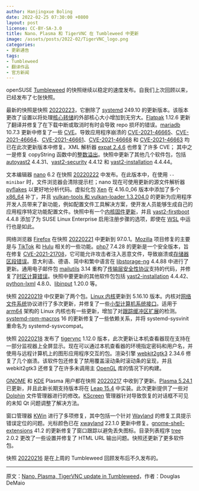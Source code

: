 ```yaml
---
author: Hanjingxue Boling
date: 2022-02-25 07:30:00 +0800
layout: post
license: CC-BY-SA-3.0
title: Nano、Plasma 和 TigerVNC 在 Tumbleweed 中更新
image: /assets/posts/2022-02/TigerVNC_logo.png
categories:
- 更新通告
tags:
- Tumbleweed
- 翻译作品
- 官方新闻
---
```


openSUSE [Tumbleweed](https://get.opensuse.org/tumbleweed/) 的快照继续以稳定的速度发布。自我们上次回顾以来，已经发布了七张快照。

最新的快照是快照 [20220223](https://lists.opensuse.org/archives/list/factory@lists.opensuse.org/thread/AFUN6FXOL7NMHDYJN2RFAPJPUQ5HL2AU/)，它删除了 [systemd](https://freedesktop.org/wiki/Software/systemd/) 249.10 的更新版本。该版本更改了设置以将处理[核心转储](https://en.wikipedia.org/wiki/Core_dump)的外部核心大小增加到无穷大。[Flatpak](https://flatpak.org/) 1.12.6 更新了翻译并修复了在下载中断或取消时有时会导致 repo 损坏的错误。[mariadb](https://mariadb.org/) 10.7.3 更新中修复了一些 [CVE](https://en.wikipedia.org/wiki/Common_Vulnerabilities_and_Exposures)。导致应用程序崩溃的 [CVE-2021-46665](https://cve.mitre.org/cgi-bin/cvename.cgi?name=CVE-2021-46665)、[CVE-2021-46664](https://cve.mitre.org/cgi-bin/cvename.cgi?name=CVE-2021-46664)、[CVE-2021-46661](https://cve.mitre.org/cgi-bin/cvename.cgi?name=CVE-2021-46661)、[CVE-2021-46668](https://cve.mitre.org/cgi-bin/cvename.cgi?name=CVE-2021-46668) 和 [CVE-2021-46663](https://cve.mitre.org/cgi-bin/cvename.cgi?name=CVE-2021-46663) 均已在此次更新版本中修复。XML 解析器 [expat 2.4.6](https://github.com/libexpat/libexpat/blob/R_2_4_6/expat/Changes) 也修复了许多 CVE； 其中之一是修复 copyString 函数中的[整数溢出](https://en.wikipedia.org/wiki/Integer_overflow)。快照中更新了其他几个软件包，包括 [autoyast2](https://github.com/yast/yast-autoinstallation) 4.4.31、[yast2-security](https://github.com/yast/yast-security) 4.4.12 和 [yast2-installation](https://github.com/yast/yast-installation) 4.4.44。

文本编辑器 [nano](https://www.nano-editor.org/) 6.2 在快照 [20220222](https://lists.opensuse.org/archives/list/factory@lists.opensuse.org/thread/JVTMD32S2GAWBWTLD6QOJWWVYRUUXFDU/) 中发布。在此版本中，在使用 `--minibar` 时，文件浏览器会清除提示栏；nano 现在可使用更新的源文件解析器 [pyflakes](https://pypi.org/project/pyflakes/) 以更好地分析代码。虚拟化包 [Xen](https://xenproject.org/) 在 4.16.0_06 版本中添加了多个 [x86_64](https://en.wikipedia.org/wiki/X86-64) 补丁，并且 [vulkan-tools 和 vulkan-loader 1.3.204.0](https://vulkan.lunarg.com/doc/sdk/1.3.204.0/linux/release_notes.html) 的更新为应用程序开发人员带来了新功能，例如配置文件工具解决方案，使开发人员能够生成自己的应用程序特定功能配置文件。快照中有一个[内核固件更新](https://www.kernel.org/)，并且 [yast2-firstboot](https://github.com/yast/yast-firstboot) 4.4.8 添加了为 SUSE Linux Enterprise 启用注册步骤的选项，即使在 [WSL](https://en.wikipedia.org/wiki/Windows_Subsystem_for_Linux) 中运行也是如此。

网络浏览器 [Firefox](https://www.mozilla.org/) 在快照 [20220221](https://lists.opensuse.org/archives/list/factory@lists.opensuse.org/thread/6RZIW2EMYE3VGFX2UGFI7TA6G7UIOSIN/) 中更新到 97.0.1。[Mozilla](https://www.mozilla.org/) 项目修复的主要是与 [TikTok](https://www.tiktok.com/en/) 和 [Hulu](https://www.hulu.com/) 相关的一些功能。[php7](https://www.php.net/) 7.4.28 的更新是一个安全版本，旨在修复 [CVE-2021-21708](https://security-tracker.debian.org/tracker/CVE-2021-21708)，它可能允许攻击者注入恶意文件，导致崩溃或[存储器区段错误](https://en.wikipedia.org/wiki/Segmentation_fault)。意大利语、德语、简中和繁中语言在 [libstorage-ng](https://github.com/openSUSE/libstorage-ng) 4.4.88 中进行了更新。通用电子邮件包 [mailutils](https://mailutils.org/) 3.14 重构了[传输层安全性协议](https://en.wikipedia.org/wiki/Transport_Layer_Security)支持的代码，并修复了[时区计算错误](https://savannah.gnu.org/bugs/?61239)。快照中要更新的其他软件包包括 [yast2-installation](https://github.com/yast/yast-installation) 4.4.42、[python-lxml](https://pypi.org/project/lxml/) 4.8.0、[libinput](https://gitlab.freedesktop.org/libinput/libinput/-/releases/1.20.0) 1.20.0 等。

快照 [20220219](https://lists.opensuse.org/archives/list/factory@lists.opensuse.org/thread/H7ZVNPCYA4JTNXQBPFDBDOM3G7A5KPG6/) 中仅更新了两个包。[Linux 内核](https://www.kernel.org/)更新到 5.16.10 版本。内核对[网络文件系统](https://en.wikipedia.org/wiki/Network_File_System)协议进行了多次更新，并修复了一些[小型计算机系统接口](https://en.wikipedia.org/wiki/SCSI)。适用于 [arm64](https://en.wikipedia.org/wiki/AArch64) 架构的 Linux 内核也有一些更新，增加了对[跟踪缓冲区扩展](https://www.kernel.org/doc/html/latest/trace/coresight/coresight-trbe.html)的检测。[systemd-rpm-macros](https://pkgs.org/download/systemd-rpm-macros) 16 的更新修复了一些依赖关系，并将 systemd-sysvinit 重命名为 systemd-sysvcompat。

快照 [20220218](https://lists.opensuse.org/archives/list/factory@lists.opensuse.org/thread/2JD7MTZMAQ63O6O3YIPHZHRGDNGCXGDG/) 发布了 [tigervnc](https://tigervnc.org/) 1.12.0 版本，此次更新让本机查看器现在支持在一部分监视器上全屏显示。现在可以通过本机查看器的环境指定密码和用户名，并使用与远程计算机上的图形应用程序交互的包。渲染引擎 [webkit2gtk3](https://webkitgtk.org/) 2.34.6 修复了几个崩溃。该软件包还修复了禁用覆盖滚动条时滚动条的呈现，并且 webkit2gtk3 还修复了在许多未调用主 [OpenGL](https://www.opengl.org//) 库的情况下的构建。

[GNOME](https://www.gnome.org/) 和 [KDE](https://kde.org/) Plasma 用户都在快照 [20220217](https://lists.opensuse.org/archives/list/factory@lists.opensuse.org/thread/FG43JAADJ57QO637MOM372Y3S4KID42E/) 中收到了更新。[Plasma 5.24.1](https://kde.org/announcements/plasma/5/5.24.1/) 已更新，并且此新长期支持版本将在 [Leap 15.4](https://get.opensuse.org/) 中实装。此次更新提供了一些对 [Dolphin](https://apps.kde.org/dolphin/) 文件管理器进行的修改。[KScreen](https://github.com/KDE/kscreen) 管理器针对导致恢复的对话框不可见的未知 Qt 问题调整了解决方法。

窗口管理器 [KWin](https://invent.kde.org/plasma/kwin) 进行了多项修复，其中包括一个针对 [Wayland](https://wayland.freedesktop.org/) 的修复工具提示错误定位的问题。光标颜色已在 [xwayland](https://wayland.freedesktop.org/) 22.1.0 更新中修复。[gnome-shell-extensions](https://extensions.gnome.org/) 41.2 的更新修复了窗口跟踪以避免丢失图标。目录列表程序 [tree](http://mama.indstate.edu/users/ice/tree/) 2.0.2 更改了一些设置并修复了 HTML URL 输出问题。快照还更新了更多软件包。

快照 [20220216](https://rsync.opensuse.org/tumbleweed/iso/Changes.20220216.txt?fbclid=IwAR0QJ7qOnL8dXddIxU0n0WO6lGBIvB1q1ITO9uN-BJGCI9jy34F_mLanfeU) 是在上周的 Tumbleweed 回顾发布后不久发布的。

------

原文：[Nano, Plasma, TigerVNC update in Tumbleweed](https://news.opensuse.org/2022/02/25/nano-plasma-tigervnc-up-in-tw/)，作者：Douglas DeMaio